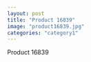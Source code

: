 ```yaml
---
layout: post
title: "Product 16839"
image: "product16839.jpg"
categories: "category1"
---
```

Product 16839
